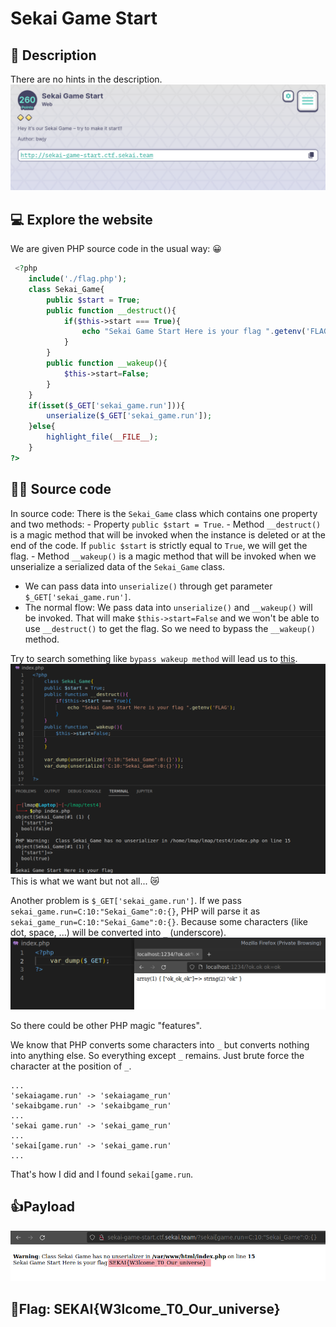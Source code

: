 # Sekai Game Start
## 📄 Description
There are no hints in the description.
![Oops](./images/description.png)

## 💻 Explore the website
We are given PHP source code in the usual way: 😀
```php
 <?php
    include('./flag.php');
    class Sekai_Game{
        public $start = True;
        public function __destruct(){
            if($this->start === True){
                echo "Sekai Game Start Here is your flag ".getenv('FLAG');
            }
        }
        public function __wakeup(){
            $this->start=False;
        }
    }
    if(isset($_GET['sekai_game.run'])){
        unserialize($_GET['sekai_game.run']);
    }else{
        highlight_file(__FILE__);
    }
?> 
```

## 🧑‍💻 Source code

In source code:
There is the `Sekai_Game` class which contains one property and two methods:
    - Property `public $start = True`.
    - Method `__destruct()` is a magic method that will be invoked when the instance is deleted or at the end of the code. If `public $start` is strictly equal to `True`, we will get the flag.
    - Method `__wakeup()` is a magic method that will be invoked when we unserialize a serialized data of the `Sekai_Game` class.
- We can pass data into `unserialize()` through get parameter `$_GET['sekai_game.run']`.
- The normal flow: We pass data into `unserialize()` and `__wakeup()` will be invoked. That will make `$this->start=False` and we won't be able to use `__destruct()` to get the flag. So we need to bypass the `__wakeup()` method.

Try to search something like `bypass wakeup method` will lead us to [this](https://bugs.php.net/bug.php?id=81151).
![Oops](./images/test_C.png)
This is what we want but not all... 😿

Another problem is `$_GET['sekai_game.run']`. If we pass `sekai_game.run=C:10:"Sekai_Game":0:{}`, PHP will parse it as `sekai_game_run=C:10:"Sekai_Game":0:{}`. Because some characters (like dot, space, ...) will be converted into `_` (underscore).
![Oops](./images/_.png)

So there could be other PHP magic "features". 

We know that PHP converts some characters into `_` but converts nothing into anything else. So everything except `_` remains. Just brute force the character at the position of `_`.
```
...
'sekaiagame.run' -> 'sekaiagame_run'
'sekaibgame.run' -> 'sekaibgame_run'
...
'sekai game.run' -> 'sekai_game_run'
...
'sekai[game.run' -> 'sekai_game.run'
...
```

That's how I did and I found `sekai[game.run`.

## 👍Payload
![Oops](./images/payload.png)

## 🚩Flag: SEKAI{W3lcome_T0_Our_universe}